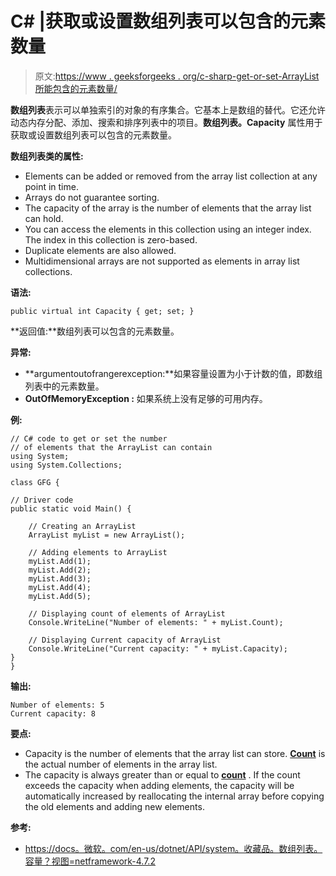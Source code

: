 # C# |获取或设置数组列表可以包含的元素数量

> 原文:[https://www . geeksforgeeks . org/c-sharp-get-or-set-ArrayList 所能包含的元素数量/](https://www.geeksforgeeks.org/c-sharp-get-or-set-the-number-of-elements-that-the-arraylist-can-contain/)

**数组列表**表示可以单独索引的对象的有序集合。它基本上是数组的替代。它还允许动态内存分配、添加、搜索和排序列表中的项目。**数组列表。Capacity** 属性用于获取或设置数组列表可以包含的元素数量。

**数组列表类的属性:**

*   Elements can be added or removed from the array list collection at any point in time.
*   Arrays do not guarantee sorting.
*   The capacity of the array is the number of elements that the array list can hold.
*   You can access the elements in this collection using an integer index. The index in this collection is zero-based.
*   Duplicate elements are also allowed.
*   Multidimensional arrays are not supported as elements in array list collections.

**语法:**

```
public virtual int Capacity { get; set; }

```

**返回值:**数组列表可以包含的元素数量。

**异常:**

*   **argumentoutofrangerexception:**如果容量设置为小于计数的值，即数组列表中的元素数量。
*   **OutOfMemoryException :** 如果系统上没有足够的可用内存。

**例:**

```
// C# code to get or set the number 
// of elements that the ArrayList can contain
using System; 
using System.Collections;

class GFG {

// Driver code
public static void Main() { 

    // Creating an ArrayList
    ArrayList myList = new ArrayList();

    // Adding elements to ArrayList
    myList.Add(1);
    myList.Add(2);
    myList.Add(3);
    myList.Add(4);
    myList.Add(5);

    // Displaying count of elements of ArrayList
    Console.WriteLine("Number of elements: " + myList.Count); 

    // Displaying Current capacity of ArrayList
    Console.WriteLine("Current capacity: " + myList.Capacity); 
} 
}
```

**输出:**

```
Number of elements: 5
Current capacity: 8

```

**要点:**

*   Capacity is the number of elements that the array list can store. **[Count](https://www.geeksforgeeks.org/c-get-the-number-of-elements-actually-contained-in-the-arraylist/)** is the actual number of elements in the array list.
*   The capacity is always greater than or equal to **[count](https://www.geeksforgeeks.org/c-get-the-number-of-elements-actually-contained-in-the-arraylist/)** . If the count exceeds the capacity when adding elements, the capacity will be automatically increased by reallocating the internal array before copying the old elements and adding new elements.

**参考:**

*   [https://docs。微软。com/en-us/dotnet/API/system。收藏品。数组列表。容量？视图=netframework-4.7.2](https://docs.microsoft.com/en-us/dotnet/api/system.collections.arraylist.capacity?view=netframework-4.7.2)